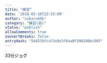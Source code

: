 ```yaml
---
title: "練習"
date: '2018-03-10T22:15:00'
author: "subaru44k"
category: "練習(弱)"
status: "publish"
allowComments: true
convertBreaks: false
entryHash: "54d578fca73c8e3f8aa0f390290bc905"
---
```

33分ジョグ
